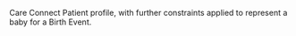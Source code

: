 Care Connect Patient profile, with further constraints applied to represent a baby for a Birth Event.
